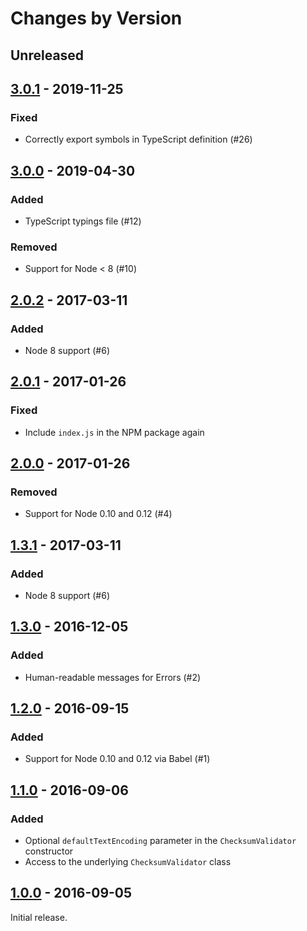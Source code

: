# Changes by Version

## Unreleased

## [3.0.1] - 2019-11-25

### Fixed

* Correctly export symbols in TypeScript definition (#26)

## [3.0.0] - 2019-04-30

### Added

* TypeScript typings file (#12)

### Removed

* Support for Node &lt; 8 (#10)

## [2.0.2] - 2017-03-11

### Added

* Node 8 support (#6)

## [2.0.1] - 2017-01-26

### Fixed

* Include `index.js` in the NPM package again

## [2.0.0] - 2017-01-26

### Removed

* Support for Node 0.10 and 0.12 (#4)

## [1.3.1] - 2017-03-11

### Added

* Node 8 support (#6)

## [1.3.0] - 2016-12-05

### Added

* Human-readable messages for Errors (#2)

## [1.2.0] - 2016-09-15

### Added

* Support for Node 0.10 and 0.12 via Babel (#1)

## [1.1.0] - 2016-09-06

### Added

* Optional `defaultTextEncoding` parameter in the `ChecksumValidator` constructor
* Access to the underlying `ChecksumValidator` class

## [1.0.0] - 2016-09-05

Initial release.

[3.0.1]: https://github.com/malept/sumchecker/compare/v3.0.0...v3.0.1
[3.0.0]: https://github.com/malept/sumchecker/compare/v2.0.2...v3.0.0
[2.0.2]: https://github.com/malept/sumchecker/compare/v2.0.1...v2.0.2
[2.0.1]: https://github.com/malept/sumchecker/compare/v2.0.0...v2.0.1
[2.0.0]: https://github.com/malept/sumchecker/compare/v1.3.0...v2.0.0
[1.3.1]: https://github.com/malept/sumchecker/compare/v1.3.0...v1.3.1
[1.3.0]: https://github.com/malept/sumchecker/compare/v1.2.0...v1.3.0
[1.2.0]: https://github.com/malept/sumchecker/compare/v1.1.0...v1.2.0
[1.1.0]: https://github.com/malept/sumchecker/compare/v1.0.0...v1.1.0
[1.0.0]: https://github.com/malept/sumchecker/releases/tag/v1.0.0

